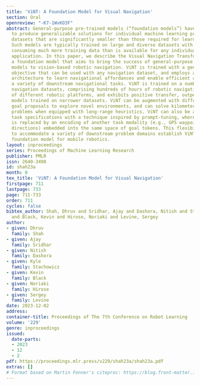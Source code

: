 ```yaml
---
title: 'ViNT: A Foundation Model for Visual Navigation'
section: Oral
openreview: "-K7-1WvKO3F"
abstract: General-purpose pre-trained models (“foundation models”) have enabled practitioners
  to produce generalizable solutions for individual machine learning problems with
  datasets that are significantly smaller than those required for learning from scratch.
  Such models are typically trained on large and diverse datasets with weak supervision,
  consuming much more training data than is available for any individual downstream
  application. In this paper, we describe the Visual Navigation Transformer (ViNT),
  a foundation model that aims to bring the success of general-purpose pre-trained
  models to vision-based robotic navigation. ViNT is trained with a general goal-reaching
  objective that can be used with any navigation dataset, and employs a flexible Transformer-based
  architecture to learn navigational affordances and enable efficient adaptation to
  a variety of downstream navigational tasks. ViNT is trained on a number of existing
  navigation datasets, comprising hundreds of hours of robotic navigation from a variety
  of different robotic platforms, and exhibits positive transfer, outperforming specialist
  models trained on narrower datasets. ViNT can be augmented with diffusion-based
  goal proposals to explore novel environments, and can solve kilometer-scale navigation
  problems when equipped with long-range heuristics. ViNT can also be adapted to novel
  task specifications with a technique inspired by prompt-tuning, where the goal encoder
  is replaced by an encoding of another task modality (e.g., GPS waypoints or turn-by-turn
  directions) embedded into the same space of goal tokens. This flexibility and ability
  to accommodate a variety of downstream problem domains establish ViNT as an effective
  foundation model for mobile robotics.
layout: inproceedings
series: Proceedings of Machine Learning Research
publisher: PMLR
issn: 2640-3498
id: shah23a
month: 0
tex_title: 'ViNT: A Foundation Model for Visual Navigation'
firstpage: 711
lastpage: 733
page: 711-733
order: 711
cycles: false
bibtex_author: Shah, Dhruv and Sridhar, Ajay and Dashora, Nitish and Stachowicz, Kyle
  and Black, Kevin and Hirose, Noriaki and Levine, Sergey
author:
- given: Dhruv
  family: Shah
- given: Ajay
  family: Sridhar
- given: Nitish
  family: Dashora
- given: Kyle
  family: Stachowicz
- given: Kevin
  family: Black
- given: Noriaki
  family: Hirose
- given: Sergey
  family: Levine
date: 2023-12-02
address:
container-title: Proceedings of The 7th Conference on Robot Learning
volume: '229'
genre: inproceedings
issued:
  date-parts:
  - 2023
  - 12
  - 2
pdf: https://proceedings.mlr.press/v229/shah23a/shah23a.pdf
extras: []
# Format based on Martin Fenner's citeproc: https://blog.front-matter.io/posts/citeproc-yaml-for-bibliographies/
---
```

